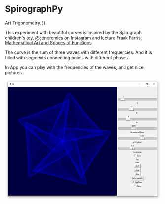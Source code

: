 # SpirographPy

Art Trigonometry. ))

This experiment with beautiful curves is inspired by the Spirograph children's toy, [@generomics](https://www.instagram.com/generomics/) on Instagram and lecture Frank Farris,  [Mathematical Art and Spaces of Functions](https://www.youtube.com/watch?v=-eyqMtm-8ps)

The curve is the sum of three waves with different frequencies. And it is filled with segments connecting points with different phases.

In App you can play with the frequencies of the waves, and get nice pictures.


![SpiroApp](SpiroApp.png)